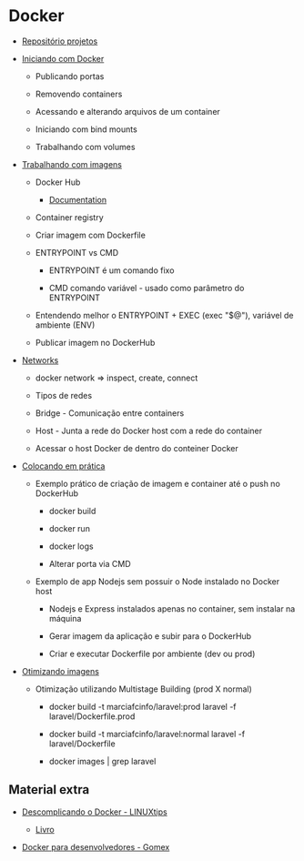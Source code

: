 ﻿# Docker

  - [Repositório projetos](https://github.com/marciafc/fc-devops-docker)
  
  - [Iniciando com Docker](iniciando-com-docker/README.MD)
  
    - Publicando portas
	
	- Removendo containers
	
	- Acessando e alterando arquivos de um container
	
	- Iniciando com bind mounts
	
	- Trabalhando com volumes
	
  - [Trabalhando com imagens](trabalhando-com-imagens/README.MD)
  
    - Docker Hub
	
	  - [Documentation](https://docs.docker.com/docker-hub/)
	
	- Container registry
	
	- Criar imagem com Dockerfile
	
	- ENTRYPOINT vs CMD
	
	  - ENTRYPOINT é um comando fixo
	  
	  - CMD comando variável - usado como parâmetro do ENTRYPOINT
	
	- Entendendo melhor o ENTRYPOINT + EXEC (exec "$@"), variável de ambiente (ENV)
	
	- Publicar imagem no DockerHub
  
  - [Networks](networks/README.MD)  
  
    - docker network => inspect, create, connect	    
	
    - Tipos de redes
	
	- Bridge - Comunicação entre containers
	
	- Host - Junta a rede do Docker host com a rede do container
	
	- Acessar o host Docker de dentro do conteiner Docker
	
  - [Colocando em prática](colocando-em-pratica/README.MD)
  
    - Exemplo prático de criação de imagem e container até o push no DockerHub

      - docker build
  
      - docker run
  
      - docker logs	  
  
      - Alterar porta via CMD
	
	- Exemplo de app Nodejs sem possuir o Node instalado no Docker host
	
	  - Nodejs e Express instalados apenas no container, sem instalar na máquina
	  
	  - Gerar imagem da aplicação e subir para o DockerHub
	  
      - Criar e executar Dockerfile por ambiente (dev ou prod)	  
	  
  - [Otimizando imagens](otimizando-imagens/README.MD)
  
    - Otimização utilizando Multistage Building (prod X normal)
  
      - docker build -t marciafcinfo/laravel:prod   laravel -f laravel/Dockerfile.prod

      - docker build -t marciafcinfo/laravel:normal laravel -f laravel/Dockerfile
	
	  - docker images | grep laravel

  
## Material extra
  
  - [Descomplicando o Docker - LINUXtips](https://github.com/badtuxx/DescomplicandoDocker)
  
    - [Livro](https://livro.descomplicandodocker.com.br/chapters/chapter_00.html)

  - [Docker para desenvolvedores - Gomex](https://github.com/gomex/docker-para-desenvolvedores)